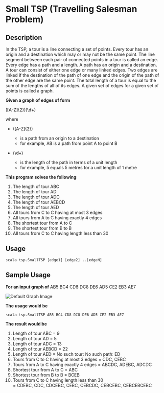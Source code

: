 Small TSP (Travelling Salesman Problem)
=======================================

Description
-----------

In the TSP, a tour is a line connecting a set of points.  Every tour has an 
origin and a destination which may or may not be the same point. The line 
segment between each pair of connected points in a tour is called an edge. 
Every edge has a path and a length. A path has an origin and a destination. 
A tour can consist of either one edge or many linked edges. Two edges are 
linked if the destination of the path of one edge and the origin of the path 
of the other edge are the same point. The total length of a tour is equal to 
the sum of the lengths of all of its edges. A given set of edges for a given 
set of points is called a graph.

**Given a graph of edges of form**

([A-Z]{2})(\d+)

where

- ([A-Z]{2})
  - is a path from an origin to a destination
  - for example, AB is a path from point A to point B
  
- (\d+) 
  - is the length of the path in terms of a unit length
  - for example, 5 equals 5 metres for a unit length of 1 metre

**This program solves the following**

1. The length of tour ABC
2. The length of tour AD
3. The length of tour ADC
4. The length of tour AEBCD
5. The length of tour AED
6. All tours from C to C having at most 3 edges
7. All tours from A to C having exactly 4 edges
8. The shortest tour from A to C
9. The shortest tour from B to B
10. All tours from C to C having length less than 30

Usage
-----

    scala tsp.SmallTSP [edge1] [edge2] ..[edgeN]

Sample Usage
------------

**For an input graph of** AB5 BC4 CD8 DC8 DE6 AD5 CE2 EB3 AE7
  
![Default Graph Image](SmallTSP/raw/master/DefaultGraph.png)
  
**The usage would be**

    scala tsp.SmallTSP AB5 BC4 CD8 DC8 DE6 AD5 CE2 EB3 AE7

**The result would be**

1. Length of tour ABC = 9
2. Length of tour AD = 5
3. Length of tour ADC = 13
4. Length of tour AEBCD = 22
5. Length of tour AED = No such tour: No such path: ED
6. Tours from C to C having at most 3 edges = CDC, CEBC
7. Tours from A to C having exactly 4 edges = ABCDC, ADEBC, ADCDC
8. Shortest tour from A to C = ABC
9. Shortest tour from B to B = BCEB
10. Tours from C to C having length less than 30  
    = CDEBC, CDC, CDCEBC, CEBC, CEBCDC, CEBCEBC, CEBCEBCEBC


